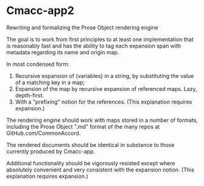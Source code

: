 # Cmacc-app2
Rewriting and formalizing the Prose Object rendering engine

The goal is to work from first principles to at least one implementation that is reasonably fast and has the ability to tag each expansion span with metadata regarding its name and origin map.

In most condensed form:

1. Recursive expansion of {variables} in a string, by substituting the value of a matching key in a map;
2. Expansion of the map by recursive expansion of referenced maps.  Lazy, depth-first.
3. With a "prefixing" notion for the references.  (This explanation requires expansion.)

The rendering engine should work with maps stored in a number of formats, including the Prose Object ".md" format of the many repos at GitHub.com/CommonAccord.

The rendered documents should be identical in substance to those currently produced by Cmacc-app.

Additional functionality should be vigorously resisted except where absolutely convenient and very consistent with the expansion notion.  (This explanation requires expansion.)


